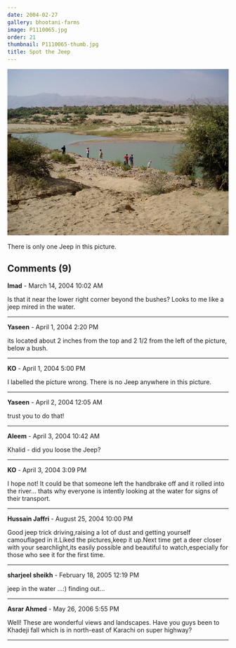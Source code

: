 ```yaml
---
date: 2004-02-27
gallery: bhootani-farms
image: P1110065.jpg
order: 21
thumbnail: P1110065-thumb.jpg
title: Spot the Jeep
---
```


![Spot the Jeep](./P1110065.jpg)

There is only one Jeep in this picture.

<div id="comments">

## Comments (9)

**Imad** - March 14, 2004 10:02 AM

Is that it near the lower right corner beyond the bushes? Looks to me like a jeep mired in the water.

---

**Yaseen** - April  1, 2004  2:20 PM

its located about 2 inches from the top and 2 1/2 from the left of the picture, below a bush.

---

**KO** - April  1, 2004  5:00 PM

I labelled the picture wrong. There is no Jeep anywhere in this picture.

---

**Yaseen** - April  2, 2004 12:05 AM

trust you to do that!

---

**Aleem** - April  3, 2004 10:42 AM

Khalid - did you loose the Jeep?

---

**KO** - April  3, 2004  3:09 PM

I hope not! It could be that someone left the handbrake off and it rolled into the river... thats why everyone is intently looking at the water for signs of their transport.

---

**Hussain Jaffri** - August 25, 2004 10:00 PM

Good jeep trick driving,raising a lot of dust and getting yourself camouflaged in it.Liked the pictures,keep it up.Next time get a deer closer with your searchlight,its easily possible and beautiful to watch,especially for those who see it for the first time.

---

**sharjeel sheikh** - February 18, 2005 12:19 PM

jeep in the water ...:) finding out...

---

**Asrar Ahmed** - May 26, 2006  5:55 PM

Well! These are wonderful views and landscapes. Have you guys been to Khadeji fall which is in north-east of Karachi on super highway?

---

</div>